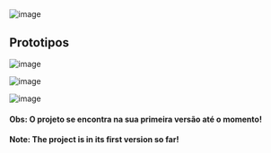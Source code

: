 ## 

![image](https://user-images.githubusercontent.com/72893926/163858041-508f51c6-0ac3-4372-8244-a331c482dad7.png)

## Prototipos

![image](https://user-images.githubusercontent.com/72893926/163864680-5dabccb5-4a5e-4f30-9844-0ce9e0b50309.png)

![image](https://user-images.githubusercontent.com/72893926/163864718-629c75f3-06a2-451c-bad4-1a5b23743bce.png)

![image](https://user-images.githubusercontent.com/72893926/163864758-9753861b-3aeb-47ea-883e-206c791e9868.png)

  
 <h4>Obs: O projeto se encontra na sua primeira versão até o momento!</h4>
 <h4>Note: The project is in its first version so far!</h4>
 <br/>
